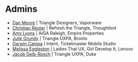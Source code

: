 # Admins

* [Dan Moore](https://tridesign.slack.com/messages/@dan.moore/) | Triangle Designers, Vaporware
* [Christian Reuter](https://tridesign.slack.com/messages/@christian.reuter/) | Refresh the Triangle, Thoughtbot
* [Amy Lyons](https://tridesign.slack.com/messages/@amy.lyons/) | AIGA Raleigh, Empire Properties
* [Julie Grundy](https://tridesign.slack.com/messages/@julie.grundy/) | Triangle UXPA, Bronto
* [Darwin Campa](https://tridesign.slack.com/messages/@darwin.campa/) | Intent, Ticketmaster Mobile Studio
* [Melissa Eggleston](https://tridesign.slack.com/messages/@melissa_egg/) | Ladies That UX, Girl Develop It, Lenovo
* [Jacob Geib-Rosch](https://tridesign.slack.com/messages/@jake.geib-rosch/) | Triangle UXPA, Duke
